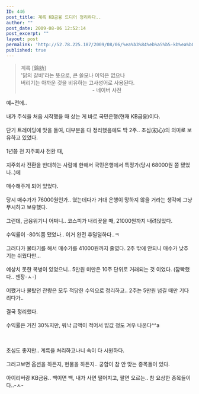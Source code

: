 ```yaml
---
ID: 446
post_title: 계륵 KB금융 드디어 정리하다..
author: ""
post_date: 2009-08-06 12:52:14
post_excerpt: ""
layout: post
permalink: 'http://52.78.225.187/2009/08/06/%ea%b3%84%eb%a5%b5-kb%ea%b8%88%ec%9c%b5-%eb%93%9c%eb%94%94%ec%96%b4-%ec%a0%95%eb%a6%ac%ed%95%98%eb%8b%a4/'
published: true
---
```

<SPAN class="tit16 b">
<BLOCKQUOTE><SPAN class="tit16 b">계륵 [<SPAN onmouseover="tooltip_on('','鷄 : 닭 계, ㉠닭')" onmouseout=tooltip_off()>鷄</SPAN><SPAN onmouseover="tooltip_on('','肋 : 갈빗대 륵(늑), ㉠갈빗대 ㉡늑골')" onmouseout=tooltip_off()>肋</SPAN>]</SPAN> <BR><SPAN class=text13>'닭의 갈비'라는 뜻으로, 큰 쓸모나 이익은 없으나 <BR>버리기는 아까운 것을 비유하는 고사성어로 사용된다.<BR>
<DIV style="TEXT-ALIGN: center">- 네이버 사전</DIV></SPAN></BLOCKQUOTE><SPAN class="tit16 b">예~전에..<BR><BR>내가 주식을 처음 시작했을 때 샀는 게 바로 국민은행(현재 KB금융)이다.<BR><BR>단기 트레이딩에 맛을 들여, 대부분을 다 정리했음에도 딱 2주.. 초심(初心)의 의미로 보유하고 있었다.<BR><BR>1년쯤 전 지주회사 전환 때,<BR>&nbsp;<BR>지주회사 전환을 반대하는 사람에 한해서 국민은행에서 특정가(당시 68000원 쯤 됐었나..)에<BR>&nbsp;<BR>매수해주게 되어 있었다.<BR><BR>당시 매수가가 76000원인가.. 였는데다가 거대 은행이 망하지 않을 거라는 생각에 그냥 무시하고 보유했다.<BR><BR>그런데, 금융위기니 어쩌니.. 코스피가 내리꽂을 때, 21000원까지 내려앉았다.<BR><BR>수익률이 -80%쯤 됐었나.. 이거 완전 후덜덜하다..ㅋ<BR><BR>그러다가 물타기를 해서 매수가를 41000원까지 줄였다. 2주 밖에 안되니 매수가 낮추기는 쉬웠다만...<BR><BR>예상치 못한 복병이 있었으니.. 5만원 미만은 10주 단위로 거래되는 것 이었다. (깜빡했다.. 젠장-ㅅ-)<BR><BR>어쨌거나 물탔던 잔량은 모두 적당한 수익으로 정리하고.. 2주는 5만원 넘길 때만 기다리다가..<BR><BR>결국 정리했다.<BR><BR>수익률은 거진 30%지만, 워낙 금액이 적어서 밥값 정도 겨우 나온다^^a<BR><BR><img src="http://52.78.225.187/wp-content/uploads/1/2749667490.png" width="550" height="14" /><BR><BR>초심도 좋지만.. 계륵을 처리하고나니 속이 다 시원하다.<BR><BR>그러고보면 옵션을 하든지, 현물을 하든지.. 궁합이 참 안 맞는 종목들이 있다.<BR><BR>아이리버랑 KB금융.. 백이면 백, 내가 사면 떨어지고, 팔면 오르는.. 참 요상한 종목들이다..-ㅅ-</SPAN></SPAN>